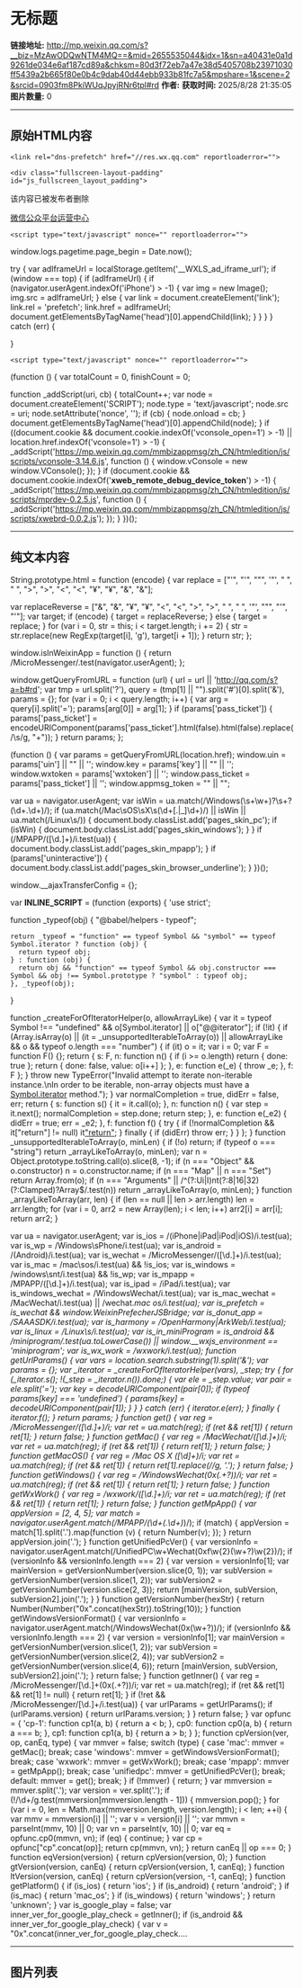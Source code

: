 # 无标题

**链接地址:** http://mp.weixin.qq.com/s?__biz=MzAwODQwNTM4MQ==&mid=2655535044&idx=1&sn=a40431e0a1d9261de034e6af187cd89a&chksm=80d3f72eb7a47e38d5405708b23971030ff5439a2b665f80e0b4c9dab40d44ebb933b81fc7a5&mpshare=1&scene=2&srcid=0903fm8PkiWUqJpyjRNr6tpl#rd
**作者:** 
**获取时间:** 2025/8/28 21:35:05
**图片数量:** 0

---

## 原始HTML内容


    
    <link rel="dns-prefetch" href="//res.wx.qq.com" reportloaderror="">
<link rel="dns-prefetch" href="//mmbiz.qpic.cn" reportloaderror="">
<link rel="dns-prefetch" href="//mpcdn.qpic.cn" reportloaderror="">
<link rel="dns-prefetch" href="//mpcdn.weixin.qq.com" reportloaderror="">
<link rel="dns-prefetch" href="//file.daihuo.qq.com" reportloaderror="">
<link rel="dns-prefetch" href="//wxa.wxs.qq.com" reportloaderror="">
<link rel="shortcut icon" type="image/x-icon" href="//res.wx.qq.com/a/wx_fed/assets/res/NTI4MWU5.ico" reportloaderror="">
<link rel="mask-icon" href="//res.wx.qq.com/a/wx_fed/assets/res/MjliNWVm.svg" color="#4C4C4C" reportloaderror="">
<link rel="apple-touch-icon-precomposed" href="//res.wx.qq.com/a/wx_fed/assets/res/OTE0YTAw.png" reportloaderror="">
<script type="text/javascript" nonce="" reportloaderror="">
String.prototype.html = function (encode) {
  var replace = ["&#39;", "'", "&quot;", '"', "&nbsp;", " ", "&gt;", ">", "&lt;", "<", "&yen;", "¥", "&amp;", "&"];
 
 
 
 
 
  
  var replaceReverse = ["&", "&amp;", "¥", "&yen;", "<", "&lt;", ">", "&gt;", " ", "&nbsp;", '"', "&quot;", "'", "&#39;"];
  var target;
  if (encode) {
    target = replaceReverse;
  } else {
    target = replace;
  }
  for (var i = 0, str = this; i < target.length; i += 2) {
    str = str.replace(new RegExp(target[i], 'g'), target[i + 1]);
  }
  return str;
};

window.isInWeixinApp = function () {
  return /MicroMessenger/.test(navigator.userAgent);
};

window.getQueryFromURL = function (url) {
  url = url || 'http://qq.com/s?a=b#rd';
  var tmp = url.split('?'),
    query = (tmp[1] || "").split('#')[0].split('&'),
    params = {};
  for (var i = 0; i < query.length; i++) {
    var arg = query[i].split('=');
    params[arg[0]] = arg[1];
  }
  if (params['pass_ticket']) {
    params['pass_ticket'] = encodeURIComponent(params['pass_ticket'].html(false).html(false).replace(/\s/g, "+"));
  }
  return params;
};


(function () {
  var params = getQueryFromURL(location.href);
  window.uin = params['uin'] || "" || '';
  window.key = params['key'] || "" || '';
  window.wxtoken = params['wxtoken'] || '';
  window.pass_ticket = params['pass_ticket'] || '';
  window.appmsg_token = "" || "";

  var ua = navigator.userAgent;
  var isWin = ua.match(/Windows(\s+\w+)?\s+?(\d+\.\d+)/);
  if (ua.match(/Mac\sOS\sX\s(\d+[\.|_]\d+)/) || isWin || ua.match(/Linux\s/)) {
    document.body.classList.add('pages_skin_pc');
    if (isWin) {
      document.body.classList.add('pages_skin_windows');
    }
  }
  if (/MPAPP\/([\d\.]+)/i.test(ua)) {
    document.body.classList.add('pages_skin_mpapp');
  }
  if (params['uninteractive']) {
    document.body.classList.add('pages_skin_browser_underline');
  }
})();
</script>
<script type="text/javascript" nonce="" reportloaderror="">
window.__ajaxTransferConfig = {};
</script>
    <div class="fullscreen-layout-padding" id="js_fullscreen_layout_padding">
  <div class="fullscreen-layout-padding__content">
    
  </div>
</div>
    
<script type="text/javascript" nonce="" reportloaderror="">var __INLINE_SCRIPT__ = (function (exports) {
  'use strict';

  function _typeof(obj) {
    "@babel/helpers - typeof";

    return _typeof = "function" == typeof Symbol && "symbol" == typeof Symbol.iterator ? function (obj) {
      return typeof obj;
    } : function (obj) {
      return obj && "function" == typeof Symbol && obj.constructor === Symbol && obj !== Symbol.prototype ? "symbol" : typeof obj;
    }, _typeof(obj);
  }

  function _createForOfIteratorHelper(o, allowArrayLike) { var it = typeof Symbol !== "undefined" && o[Symbol.iterator] || o["@@iterator"]; if (!it) { if (Array.isArray(o) || (it = _unsupportedIterableToArray(o)) || allowArrayLike && o && typeof o.length === "number") { if (it) o = it; var i = 0; var F = function F() {}; return { s: F, n: function n() { if (i >= o.length) return { done: true }; return { done: false, value: o[i++] }; }, e: function e(_e) { throw _e; }, f: F }; } throw new TypeError("Invalid attempt to iterate non-iterable instance.\nIn order to be iterable, non-array objects must have a [Symbol.iterator]() method."); } var normalCompletion = true, didErr = false, err; return { s: function s() { it = it.call(o); }, n: function n() { var step = it.next(); normalCompletion = step.done; return step; }, e: function e(_e2) { didErr = true; err = _e2; }, f: function f() { try { if (!normalCompletion && it["return"] != null) it["return"](); } finally { if (didErr) throw err; } } }; }
  function _unsupportedIterableToArray(o, minLen) { if (!o) return; if (typeof o === "string") return _arrayLikeToArray(o, minLen); var n = Object.prototype.toString.call(o).slice(8, -1); if (n === "Object" && o.constructor) n = o.constructor.name; if (n === "Map" || n === "Set") return Array.from(o); if (n === "Arguments" || /^(?:Ui|I)nt(?:8|16|32)(?:Clamped)?Array$/.test(n)) return _arrayLikeToArray(o, minLen); }
  function _arrayLikeToArray(arr, len) { if (len == null || len > arr.length) len = arr.length; for (var i = 0, arr2 = new Array(len); i < len; i++) arr2[i] = arr[i]; return arr2; }
  
  
  var ua = navigator.userAgent;
  var is_ios = /(iPhone|iPad|iPod|iOS)/i.test(ua);
  var is_wp = /Windows\sPhone/i.test(ua);
  var is_android = /(Android)/i.test(ua);
  var is_wechat = /MicroMessenger\/([\d\.]+)/i.test(ua);
  var is_mac = /mac\sos/i.test(ua) && !is_ios;
  var is_windows = /windows\snt/i.test(ua) && !is_wp;
  var is_mpapp = /MPAPP\/([\d\.]+)/i.test(ua);
  var is_ipad = /iPad/i.test(ua);
  var is_windows_wechat = /WindowsWechat/i.test(ua);
  var is_mac_wechat = /MacWechat/i.test(ua) || /wechat.*mac os/i.test(ua);
  var is_prefetch = is_wechat && window.WeixinPrefecherJSBridge;
  var is_donut_app = /SAAASDK/i.test(ua);
  var is_harmony = /OpenHarmony|ArkWeb/i.test(ua);
  var is_linux = /Linux\s/i.test(ua);
  var is_in_miniProgram = is_android && /miniprogram/.test(ua.toLowerCase()) || window.__wxjs_environment == 'miniprogram';
  var is_wx_work = /wxwork/i.test(ua);
  function getUrlParams() {
    var vars = location.search.substring(1).split('&');
    var params = {};
    var _iterator = _createForOfIteratorHelper(vars),
      _step;
    try {
      for (_iterator.s(); !(_step = _iterator.n()).done;) {
        var ele = _step.value;
        var pair = ele.split('=');
        var key = decodeURIComponent(pair[0]);
        if (typeof params[key] === 'undefined') {
          params[key] = decodeURIComponent(pair[1]);
        }
      }
    } catch (err) {
      _iterator.e(err);
    } finally {
      _iterator.f();
    }
    return params;
  }
  function get() {
    var reg = /MicroMessenger\/([\d\.]+)/i;
    var ret = ua.match(reg);
    if (ret && ret[1]) {
      return ret[1];
    }
    return false;
  }
  function getMac() {
    var reg = /MacWechat\/([\d\.]+)/i;
    var ret = ua.match(reg);
    if (ret && ret[1]) {
      return ret[1];
    }
    return false;
  }
  function getMacOS() {
    var reg = /Mac OS X ([\d_]+)/i;
    var ret = ua.match(reg);
    if (ret && ret[1]) {
      return ret[1].replace(/_/g, '.');
    }
    return false;
  }
  function getWindows() {
    var reg = /WindowsWechat\(0x(.+?)\)/i;
    var ret = ua.match(reg);
    if (ret && ret[1]) {
      return ret[1];
    }
    return false;
  }
  function getWxWork() {
    var reg = /wxwork\/([\d\.]+)/i;
    var ret = ua.match(reg);
    if (ret && ret[1]) {
      return ret[1];
    }
    return false;
  }
  function getMpApp() {
    var appVersion = [2, 4, 5];
    var match = navigator.userAgent.match(/MPAPP\/(\d+(\.\d+)*)/);
    if (match) {
      appVersion = match[1].split('.').map(function (v) {
        return Number(v);
      });
    }
    return appVersion.join('.');
  }
  function getUnifiedPcVer() {
    var versionInfo = navigator.userAgent.match(/UnifiedPC\w+Wechat\(0xf\w{2}(\w+?)\w{2}\)/);
    if (versionInfo && versionInfo.length === 2) {
      var version = versionInfo[1];
      var mainVersion = getVersionNumber(version.slice(0, 1));
      var subVersion = getVersionNumber(version.slice(1, 2));
      var subVersion2 = getVersionNumber(version.slice(2, 3));
      return [mainVersion, subVersion, subVersion2].join('.');
    }
  }
  function getVersionNumber(hexStr) {
    return Number(Number("0x".concat(hexStr)).toString(10));
  }
  function getWindowsVersionFormat() {
    var versionInfo = navigator.userAgent.match(/WindowsWechat\(0x(\w+?)\)/);
    if (versionInfo && versionInfo.length === 2) {
      var version = versionInfo[1];
      var mainVersion = getVersionNumber(version.slice(1, 2));
      var subVersion = getVersionNumber(version.slice(2, 4));
      var subVersion2 = getVersionNumber(version.slice(4, 6));
      return [mainVersion, subVersion, subVersion2].join('.');
    }
    return false;
  }
  function getInner() {
    var reg = /MicroMessenger\/[\d\.]+\(0x(.+?)\)/i;
    var ret = ua.match(reg);
    if (ret && ret[1] && ret[1] != null) {
      return ret[1];
    }
    if (!ret && /MicroMessenger\/[\d\.]+/i.test(ua)) {
      var urlParams = getUrlParams();
      if (urlParams.version) {
        return urlParams.version;
      }
    }
    return false;
  }
  var opfunc = {
    'cp-1': function cp1(a, b) {
      return a < b;
    },
    cp0: function cp0(a, b) {
      return a === b;
    },
    cp1: function cp1(a, b) {
      return a > b;
    }
  };
  function cpVersion(ver, op, canEq, type) {
    var mmver = false;
    switch (type) {
      case 'mac':
        mmver = getMac();
        break;
      case 'windows':
        mmver = getWindowsVersionFormat();
        break;
      case 'wxwork':
        mmver = getWxWork();
        break;
      case 'mpapp':
        mmver = getMpApp();
        break;
      case 'unifiedpc':
        mmver = getUnifiedPcVer();
        break;
      default:
        mmver = get();
        break;
    }
    if (!mmver) {
      return;
    }
    var mmversion = mmver.split('.');
    var version = ver.split('.');
    if (!/\d+/g.test(mmversion[mmversion.length - 1])) {
      mmversion.pop();
    }
    for (var i = 0, len = Math.max(mmversion.length, version.length); i < len; ++i) {
      var mmv = mmversion[i] || '';
      var v = version[i] || '';
      var mmvn = parseInt(mmv, 10) || 0;
      var vn = parseInt(v, 10) || 0;
      var eq = opfunc.cp0(mmvn, vn);
      if (eq) {
        continue;
      }
      var cp = opfunc["cp".concat(op)];
      return cp(mmvn, vn);
    }
    return canEq || op === 0;
  }
  function eqVersion(version) {
    return cpVersion(version, 0);
  }
  function gtVersion(version, canEq) {
    return cpVersion(version, 1, canEq);
  }
  function ltVersion(version, canEq) {
    return cpVersion(version, -1, canEq);
  }
  function getPlatform() {
    if (is_ios) {
      return 'ios';
    }
    if (is_android) {
      return 'android';
    }
    if (is_mac) {
      return 'mac_os';
    }
    if (is_windows) {
      return 'windows';
    }
    return 'unknown';
  }
  var is_google_play = false;
  var inner_ver_for_google_play_check = getInner();
  if (is_android && inner_ver_for_google_play_check) {
    var v = "0x".concat(inner_ver_for_google_play_check.substr(-2));
    if (parseInt(v) >= 64 && parseInt(v) <= 79) {
      is_google_play = true;
    }
  }
  function compareHexVersion(hexNum) {
    var innerVersion = getInner();
    if (innerVersion && hexNum) {
      if (typeof hexNum === 'string') {
        hexNum = parseInt(hexNum, 16);
      }
      var version = parseInt(innerVersion, 16);
      return version >= hexNum;
    }
    return false;
  }
  var mmversion = {
    get: get,
    getMac: getMac,
    getMacOS: getMacOS,
    getWindows: getWindows,
    getInner: getInner,
    getWxWork: getWxWork,
    getMpApp: getMpApp,
    cpVersion: cpVersion,
    eqVersion: eqVersion,
    gtVersion: gtVersion,
    ltVersion: ltVersion,
    getPlatform: getPlatform,
    getVersionNumber: getVersionNumber,
    isWp: is_wp,
    isIOS: is_ios,
    isAndroid: is_android,
    isHarmony: is_harmony,
    isHarmonyWechat: is_harmony && is_wechat && cpVersion('1.0.0', 1, true),
    isInMiniProgram: is_in_miniProgram,
    isWechat: is_wechat,
    isMac: is_mac,
    isWindows: is_windows,
    isLinux: is_linux,
    isMacWechat: is_mac_wechat,
    isWindowsWechat: is_windows_wechat,
    isWxWork: is_wx_work,
    isOnlyWechat: is_wechat && !is_wx_work,
    isMpapp: is_mpapp,
    isNewMpApp: false,
    isIPad: is_ipad,
    isGooglePlay: is_google_play,
    isPrefetch: is_prefetch,
    isDonutAPP: is_donut_app,
    compareHexVersion: compareHexVersion
  };

  var initJsBridge = false;
  if (!window.JSAPIEventCallbackMap) {
    window.JSAPIEventCallbackMap = {};
  }
  function connectWebViewJavascriptBridge(callback) {
    if (window.WebViewMPapp || window.WebViewJavascriptBridge) {
      return callback(window.WebViewMPapp || window.WebViewJavascriptBridge);
    }
    if (window.WVJBCallbacks) {
      return window.WVJBCallbacks.push(callback);
    }
    window.WVJBCallbacks = [callback];
    if (!initJsBridge) {
      initJsBridge = true;
      var WVJBIframe = document.createElement('iframe');
      WVJBIframe.style.display = 'none';
      WVJBIframe.src = 'https://__bridge_loaded__';
      document.body.appendChild(WVJBIframe);
      setTimeout(function () {
        initJsBridge = false;
        document.body.removeChild(WVJBIframe);
      }, 0);
    }
    return false;
  }
  function invoke$1(jsapiName, opt, callback) {
    connectWebViewJavascriptBridge(function (bridge) {
      try {
        if (typeof opt === 'function') {
          callback = opt;
        }
        if (_typeof(opt) !== 'object' && typeof opt !== 'string') {
          opt = {};
        }
        bridge.callHandler(jsapiName, opt, function (res) {
          try {
            var ret = _typeof(res) === 'object' ? res : JSON.parse(res);
            var errMsg = ret.err_msg || ret.errMsg;
            console.info("[mpapp jsapi] invoke->".concat(jsapiName, " ").concat(opt.action || '', " ").concat(errMsg));
            typeof callback === 'function' && callback(ret);
          } catch (e) {
            window.WX_BJ_REPORT.BadJs.report('invoke', "callback ".concat(jsapiName, " error:"), {
              mid: 'mmbizwebapp:js_brridge',
              _info: e
            });
            console.error("[mpapp jsapi] ".concat(jsapiName, " ").concat(opt.action || ''), e, res);
          }
        });
      } catch (e) {
        window.WX_BJ_REPORT.BadJs.report('invoke', 'callback error:', {
          mid: 'mmbizwebapp:js_brridge',
          _info: e
        });
        console.error('[mpapp jsapi]', e);
      }
    });
  }

  var doc = {};
  var isAcrossOrigin = false;
  var notFoundedMPPageAction = [];
  var __moon_report = window.__moon_report || function () {};
  var MOON_JSAPI_KEY_OFFSET = 8;
  try {
    doc = top.window.document;
  } catch (e) {
    isAcrossOrigin = true;
  }
  if (!window.JSAPIEventCallbackMap) {
    window.JSAPIEventCallbackMap = {};
  }
  function ready(onBridgeReady) {
    var bridgeReady = function bridgeReady() {
      try {
        if (onBridgeReady) {
          window.onBridgeReadyTime = window.onBridgeReadyTime || Date.now();
          onBridgeReady();
        }
      } catch (e) {
        __moon_report([{
          offset: MOON_JSAPI_KEY_OFFSET,
          log: 'ready',
          e: e
        }]);
        throw e;
      }
      window.jsapiReadyTime = Date.now();
    };
    if (!isAcrossOrigin && (typeof top.window.WeixinJSBridge === 'undefined' || !top.window.WeixinJSBridge.invoke)) {
      if (doc.addEventListener) {
        doc.addEventListener('WeixinJSBridgeReady', bridgeReady, false);
      } else if (doc.attachEvent) {
        doc.attachEvent('WeixinJSBridgeReady', bridgeReady);
        doc.attachEvent('onWeixinJSBridgeReady', bridgeReady);
      }
    } else {
      bridgeReady();
    }
  }
  var invokeNotWaitA8key = ['notifyPageInfo'];
  var checkNotFoundedInvoke = function checkNotFoundedInvoke(methodName, args) {
    if (methodName === 'handleMPPageAction' && (args === null || args === void 0 ? void 0 : args.action) && notFoundedMPPageAction.includes(args === null || args === void 0 ? void 0 : args.action)) {
      return true;
    }
    return false;
  };
  function invoke(methodName, args, callback) {
    if (!invokeNotWaitA8key.includes(methodName) && window.__second_open_wait_a8key__ && window.__second_open_wait_a8key_task__) {
      window.__second_open_wait_a8key_task__.push(function () {
        invoke(methodName, args, callback);
      });
      return;
    }
    ready(function () {
      if (isAcrossOrigin) return false;
      if (_typeof(top.window.WeixinJSBridge) !== 'object') {
        alert('请在微信中打开此链接');
        return false;
      }
      if (checkNotFoundedInvoke(methodName, args)) {
        setTimeout(function () {
          if (callback) {
            callback.apply(window, [{
              err_msg: "".concat(methodName, ":fail"),
              err_desc: 'action isn\'t supported'
            }]);
          }
        }, 0);
      } else {
        top.window.WeixinJSBridge.invoke(methodName, args, function () {
          try {
            for (var _len = arguments.length, rets = new Array(_len), _key = 0; _key < _len; _key++) {
              rets[_key] = arguments[_key];
            }
            var ret = rets[0];
            var errMsg = ret && ret.err_msg ? ", err_msg-> ".concat(ret.err_msg) : '';
            if (['handleMPPageAction', 'handleVideoAction', 'handleHaokanAction'].indexOf(methodName) !== -1) {
              var action = (args === null || args === void 0 ? void 0 : args.action) || '';
              console.info('[system]', "[jsapi] invoke->".concat(methodName, ", action->").concat(action).concat(errMsg));
            } else {
              console.info('[system]', "[jsapi] invoke->".concat(methodName).concat(errMsg));
            }
            if (methodName === 'handleMPPageAction' && (args === null || args === void 0 ? void 0 : args.action) && (ret === null || ret === void 0 ? void 0 : ret.err_desc) === 'action isn\'t supported') {
              notFoundedMPPageAction.push(args === null || args === void 0 ? void 0 : args.action);
            }
            if (callback) {
              callback.apply(window, rets);
            }
          } catch (e) {
            __moon_report([{
              offset: MOON_JSAPI_KEY_OFFSET,
              log: "invoke;methodName:".concat(methodName),
              e: e
            }]);
            throw e;
          }
        });
      }
    });
  }
  function call(methodName) {
    if (window.__second_open_wait_a8key__ && window.__second_open_wait_a8key_task__) {
      window.__second_open_wait_a8key_task__.push(function () {
        call(methodName);
      });
      return;
    }
    ready(function () {
      if (isAcrossOrigin) return false;
      if (_typeof(top.window.WeixinJSBridge) !== 'object') {
        return false;
      }
      try {
        top.window.WeixinJSBridge.call(methodName);
      } catch (e) {
        __moon_report([{
          offset: MOON_JSAPI_KEY_OFFSET,
          log: "call;methodName:".concat(methodName),
          e: e
        }]);
        throw e;
      }
    });
  }
  function on(eventName, callback) {
    if (window.__second_open_wait_a8key__ && window.__second_open_wait_a8key_task__) {
      window.__second_open_wait_a8key_task__.push(function () {
        on(eventName, callback);
      });
      return;
    }
    ready(function () {
      if (isAcrossOrigin) return false;
      if (_typeof(top.window.WeixinJSBridge) !== 'object' || !top.window.WeixinJSBridge.on) {
        return false;
      }
      if (!window.JSAPIEventCallbackMap[eventName]) {
        window.JSAPIEventCallbackMap[eventName] = [];
      }
      window.JSAPIEventCallbackMap[eventName].push(callback);
      if (window.JSAPIEventCallbackMap[eventName].length > 1) {
        return false;
      }
      top.window.WeixinJSBridge.on(eventName, function () {
        try {
          for (var _len2 = arguments.length, rets = new Array(_len2), _key2 = 0; _key2 < _len2; _key2++) {
            rets[_key2] = arguments[_key2];
          }
          var ret = rets[0];
          var errMsg = ret && ret.err_msg ? ", err_msg-> ".concat(ret.err_msg) : '';
          console.info('[system]', "[jsapi] event->".concat(eventName).concat(errMsg));
          if (window.JSAPIEventCallbackMap[eventName] && window.JSAPIEventCallbackMap[eventName].length) {
            var result;
            for (var i = 0; i < window.JSAPIEventCallbackMap[eventName].length; i++) {
              result = window.JSAPIEventCallbackMap[eventName][i].apply(window, rets);
            }
            return result;
          }
        } catch (e) {
          __moon_report([{
            offset: MOON_JSAPI_KEY_OFFSET,
            log: "on;eventName:".concat(eventName),
            e: e
          }]);
          throw e;
        }
      });
    });
  }
  function remove(eventName, callback) {
    if (window.__second_open_wait_a8key__ && window.__second_open_wait_a8key_task__) {
      window.__second_open_wait_a8key_task__.push(function () {
        remove(eventName, callback);
      });
      return;
    }
    ready(function () {
      if (!window.JSAPIEventCallbackMap[eventName]) {
        return false;
      }
      var result = false;
      for (var i = window.JSAPIEventCallbackMap[eventName].length - 1; i >= 0; i--) {
        if (window.JSAPIEventCallbackMap[eventName][i] === callback) {
          window.JSAPIEventCallbackMap[eventName].splice(i, 1);
          result = true;
        }
      }
      return result;
    });
  }
  var JSAPI = {
    ready: ready,
    invoke: invoke,
    call: call,
    on: on,
    remove: remove
  };

  
  function _log(level, msg) {
    if (level === 'log') {
      level = 'info';
      msg = "[WechatFe]".concat(msg);
    } else {
      var prefix = "__wap__".concat(window.__second_open__ ? ' (sec)' : '');
      msg = "".concat(prefix, " ").concat(msg, " location:[").concat(location.href, "]");
    }
    msg += new Error().stack;
    if (mmversion.isMpapp) {
      invoke$1('WNNativeCallbackLog', msg);
    } else if (mmversion.isWechat) {
      if (mmversion.isAndroid) {
        console.warn('[system]', "[MicroMsg.JsApiLog][".concat(level, "] jslog : ").concat(msg));
      } else if (mmversion.isIOS) {
        JSAPI.invoke('writeLog', {
          level: level,
          msg: msg
        });
      } else {
        JSAPI.invoke('log', {
          level: level,
          msg: msg
        });
      }
    }
  }
  var Log = {
    info: function info() {
      for (var _len = arguments.length, args = new Array(_len), _key = 0; _key < _len; _key++) {
        args[_key] = arguments[_key];
      }
      _log('info', args.join(' '));
    },
    warn: function warn() {
      for (var _len2 = arguments.length, args = new Array(_len2), _key2 = 0; _key2 < _len2; _key2++) {
        args[_key2] = arguments[_key2];
      }
      _log('warn', args.join(' '));
    },
    error: function error() {
      for (var _len3 = arguments.length, args = new Array(_len3), _key3 = 0; _key3 < _len3; _key3++) {
        args[_key3] = arguments[_key3];
      }
      _log('error', args.join(' '));
    },
    debug: function debug() {
      for (var _len4 = arguments.length, args = new Array(_len4), _key4 = 0; _key4 < _len4; _key4++) {
        args[_key4] = arguments[_key4];
      }
      _log('debug', args.join(' '));
    },
    log: function log() {
      for (var _len5 = arguments.length, args = new Array(_len5), _key5 = 0; _key5 < _len5; _key5++) {
        args[_key5] = arguments[_key5];
      }
      _log('info', args.join(' '));
    }
  };

  
  
  var Device = {};
  function detect(ua) {
    var MQQBrowser = ua.match(/MQQBrowser\/(\d+\.\d+)/i);
    var MQQClient = ua.match(/QQ\/(\d+\.(\d+)\.(\d+)\.(\d+))/i) || ua.match(/V1_AND_SQ_([\d\.]+)/);
    var WeChat = ua.match(/MicroMessenger\/((\d+)\.(\d+))\.(\d+)/) || ua.match(/MicroMessenger\/((\d+)\.(\d+))/);
    var MacOS = ua.match(/Mac\sOS\sX\s(\d+[\.|_]\d+)/);
    var WinOS = ua.match(/Windows(\s+\w+)?\s+?(\d+\.\d+)/);
    var Linux = ua.match(/Linux\s/);
    var MiuiBrowser = ua.match(/MiuiBrowser\/(\d+\.\d+)/i);
    var M1 = ua.match(/MI-ONE/);
    var MIPAD = ua.match(/MI PAD/);
    var UC = ua.match(/UCBrowser\/(\d+\.\d+(\.\d+\.\d+)?)/) || ua.match(/\sUC\s/);
    var IEMobile = ua.match(/IEMobile(\/|\s+)(\d+\.\d+)/) || ua.match(/WPDesktop/);
    var ipod = ua.match(/(ipod).*\s([\d_]+)/i);
    var ipad = ua.match(/(ipad).*\s([\d_]+)/i);
    var iphone = ua.match(/(iphone)\sos\s([\d_]+)/i);
    var Chrome = ua.match(/Chrome\/(\d+\.\d+)/);
    var AndriodBrowser = ua.match(/Mozilla.*Linux.*Android.*AppleWebKit.*Mobile Safari/);
    var android = ua.match(/(android)\s([\d\.]+)/i);
    var harmony = ua.match(/(OpenHarmony)\s([\d\.]+)/i);
    Device.browser = Device.browser || {}, Device.os = Device.os || {};
    Device.os.type = -1;
    Device.os.unifiedPC = ua.match(/UnifiedPC/);
    Device.os.unifiedMac = /UnifiedPCMac/i.test(ua);
    Device.os.unifiedWindows = /UnifiedPCWindows/i.test(ua);
    if (window.ActiveXObject) {
      var vie = 6;
      (window.XMLHttpRequest || ua.indexOf('MSIE 7.0') > -1) && (vie = 7);
      (window.XDomainRequest || ua.indexOf('Trident/4.0') > -1) && (vie = 8);
      ua.indexOf('Trident/5.0') > -1 && (vie = 9);
      ua.indexOf('Trident/6.0') > -1 && (vie = 10);
      Device.browser.ie = true, Device.browser.version = vie;
    } else if (ua.indexOf('Trident/7.0') > -1) {
      Device.browser.ie = true, Device.browser.version = 11;
    }
    if (android) {
      Device.os.android = true;
      Device.os.version = android[2];
      Device.os.type = 2;
    }
    if (harmony) {
      Device.os.harmony = true;
      Device.os.version = harmony[2];
      Device.os.type = 42;
    }
    if (ipod) {
      Device.os.ios = Device.os.ipod = true;
      Device.os.version = ipod[2].replace(/_/g, '.');
    }
    if (ipad) {
      Device.os.ios = Device.os.ipad = true;
      Device.os.version = ipad[2].replace(/_/g, '.');
      Device.os.type = 13;
    }
    if (iphone) {
      Device.os.iphone = Device.os.ios = true;
      Device.os.version = iphone[2].replace(/_/g, '.');
      Device.os.type = 1;
    }
    if (WinOS) Device.os.windows = true, Device.os.version = WinOS[2], Device.os.type = 15;
    if (MacOS) Device.os.Mac = true, Device.os.version = MacOS[1], Device.os.type = 14;
    if (Linux) Device.os.Linux = true, Device.os.type = 33;
    if (ua.indexOf('lepad_hls') > 0) Device.os.LePad = true;
    if (MIPAD) Device.os.MIPAD = true;
    if (MQQBrowser) Device.browser.MQQ = true, Device.browser.version = MQQBrowser[1];
    if (MQQClient) Device.browser.MQQClient = true, Device.browser.version = MQQClient[1];
    if (WeChat) Device.browser.WeChat = true, Device.browser.mmversion = Device.browser.version = WeChat[1];
    if (MiuiBrowser) Device.browser.MIUI = true, Device.browser.version = MiuiBrowser[1];
    if (UC) Device.browser.UC = true, Device.browser.version = UC[1] || NaN;
    if (IEMobile) Device.browser.IEMobile = true, Device.browser.version = IEMobile[2];
    if (AndriodBrowser) {
      Device.browser.AndriodBrowser = true;
    }
    if (M1) {
      Device.browser.M1 = true;
    }
    if (Chrome) {
      Device.browser.Chrome = true, Device.browser.version = Chrome[1];
    }
    if (Device.os.windows) {
      if (typeof navigator.platform !== "undefined" && navigator.platform.toLowerCase() == "win64") {
        Device.os.win64 = true;
      } else {
        Device.os.win64 = false;
      }
    }
    if (Device.os.Mac || Device.os.windows || Device.os.Linux || Device.os.unifiedPC) {
      Device.os.pc = true;
    }
    var osType = {
      iPad7: 'iPad; CPU OS 7',
      LePad: 'lepad_hls',
      XiaoMi: 'MI-ONE',
      SonyDTV: "SonyDTV",
      SamSung: 'SAMSUNG',
      HTC: 'HTC',
      VIVO: 'vivo'
    };
    for (var os in osType) {
      Device.os[os] = ua.indexOf(osType[os]) !== -1;
    }
    Device.os.phone = Device.os.phone || /windows phone/i.test(ua);
    Device.os.getNumVersion = function () {
      return parseFloat(Device.os.version);
    };
    Device.os.hasTouch = 'ontouchstart' in window;
    if (Device.os.hasTouch && Device.os.ios && Device.os.getNumVersion() < 6) {
      Device.os.hasTouch = false;
    }
    if (Device.browser.WeChat && Device.browser.version < 5.0) {
      Device.os.hasTouch = false;
    }
    Device.browser.getNumVersion = function () {
      return parseFloat(Device.browser.version);
    };
    Device.browser.isFFCanOcx = function () {
      return !!Device.browser.firefox && Device.browser.getNumVersion() >= 3.0;
    };
    Device.browser.isCanOcx = function () {
      return !!Device.os.windows && (!!Device.browser.ie || Device.browser.isFFCanOcx() || !!Device.browser.webkit);
    };
    Device.browser.isNotIESupport = function () {
      return !!Device.os.windows && (!!Device.browser.webkit || Device.browser.isFFCanOcx());
    };
    Device.userAgent = {};
    Device.userAgent.browserVersion = Device.browser.version;
    Device.userAgent.osVersion = Device.os.version;
    if (Device.os.unifiedPC) {
      if (Device.os.unifiedWindows) Device.os.type = 37;else if (Device.os.unifiedMac) Device.os.type = 38;else Device.os.type = 39;
    }
    delete Device.userAgent.version;
  }
  detect(window.navigator.userAgent);
  function canSupportH5Video() {
    var ua = window.navigator.userAgent,
      m = null;
    if (!!Device.os.android) {
      if (Device.browser.MQQ && Device.browser.getNumVersion() >= 4.2) {
        return true;
      }
      if (ua.indexOf('MI2') != -1) {
        return true;
      }
      if (Device.os.version >= '4' && (m = ua.match(/MicroMessenger\/((\d+)\.(\d+))\.(\d+)/))) {
        if (parseFloat(m[1]) >= 4.2) {
          return true;
        }
      }
      if (Device.os.version >= '4.1') {
        return true;
      }
    }
    return false;
  }
  function canSupportVideoMp4() {
    var video = document.createElement('video');
    if (typeof video.canPlayType === 'function') {
      if (video.canPlayType('video/mp4; codecs="mp4v.20.8"') === 'probably') {
        return true;
      }
      if (video.canPlayType('video/mp4; codecs="avc1.42E01E"') === 'probably' || video.canPlayType('video/mp4; codecs="avc1.42E01E, mp4a.40.2"') === 'probably') {
        return true;
      }
    }
    return false;
  }
  function canSupportAutoPlay() {
    if (Device.os.ios && Device.os.getNumVersion() < 10) {
      return false;
    }
    return true;
  }
  function isLockdownMode() {
    if (!Device.os.ios || Device.os.getNumVersion() < 16) {
      return false;
    }
    if (typeof WebAssembly === 'undefined' && typeof OfflineAudioContext === 'undefined' && typeof WebGLRenderingContext === 'undefined') {
      return true;
    }
    return false;
  }
  Device.canSupportVideo = canSupportVideoMp4 || canSupportH5Video;
  Device.canSupportVideoMp4 = canSupportVideoMp4;
  Device.canSupportH5Video = canSupportH5Video;
  Device.canSupportAutoPlay = canSupportAutoPlay;
  Device.isLockdownMode = isLockdownMode;
  
  Device.cpVersion = function (version) {
    var cp = arguments.length > 1 && arguments[1] !== undefined ? arguments[1] : 0;
    var canEqual = arguments.length > 2 && arguments[2] !== undefined ? arguments[2] : false;
    var nowVersionStr = Device.os.version;
    if (!nowVersionStr) return false;
    var versionArr = version.split('.');
    var nowVersionArr = nowVersionStr.split('.');
    for (var i = 0; i < Math.max(nowVersionArr.length, versionArr.length); i++) {
      var vi = +versionArr[i];
      var nvi = +nowVersionArr[i];
      if (vi === nvi) continue;
      if (cp > 0) return vi > nvi;
      if (cp < 0) return vi < nvi;
    }
    return canEqual || cp === 0;
  };

  
  var attrs = ['top', 'left', 'right', 'bottom'];
  var elementComputedStyle = {};
  if (Device.os.android) {
    JSAPI.invoke('handleDeviceInfo', {
      action: 'getSafeAreaInsets'
    }, function (res) {
      if (res.err_msg.indexOf(':ok') !== -1) {
        elementComputedStyle.top = res.top;
        elementComputedStyle.left = res.left;
        elementComputedStyle.right = window.screen.width - res.right;
        elementComputedStyle.bottom = window.screen.height - res.bottom;
      } else {
        attrs.forEach(function (attr) {
          elementComputedStyle[attr] = 0;
        });
      }
    });
  }

  var idkey = 398384;
  var reportMap = {
    0: 7,
    5: 13,
    7: 19,
    8: 25,
    10: 31
  };
  function inWhiteList(itemShowType) {
    if ([5, 7, 8, 10].indexOf(itemShowType) > -1) return true;
    if (itemShowType === 0) {
      return mmversion.isIOS && mmversion.compareHexVersion('1800352B') || mmversion.isAndroid;
    }
    return false;
  }
  function getImmersiveMode(itemShowType) {
    if (!inWhiteList(itemShowType)) return;
    if (window !== top) {
      return;
    }
    var env = window.__wxWebEnv && typeof window.__wxWebEnv.getEnv === 'function' && window.__wxWebEnv.getEnv();
    if (env && typeof env === 'string') {
      try {
        env = JSON.parse(env);
      } catch (err) {
        env = {};
      }
    } else {
      env = {};
    }
    console.log('[env] getImmersiveMode', env, itemShowType);
    try {
      Log.info("[immersiveMode] ".concat(JSON.stringify(env || {})));
    } catch (e) {
    }
    var needChange = window.immersiveMode !== !!env.immersiveMode;
    window.immersiveMode = !!env.immersiveMode;
    if (needChange) {
      if (env.immersiveMode) {
        window.weixinPostMessageHandlers && window.weixinPostMessageHandlers.monitorHandler && typeof window.weixinPostMessageHandlers.monitorHandler.postMessage === 'function' && window.weixinPostMessageHandlers.monitorHandler.postMessage(JSON.stringify({
          event: 'stopImmersiveLoading'
        }));
        window.normalTopInset = env && typeof env.normalTopInset !== 'undefined' ? +env.normalTopInset : 91;
        document.body.classList.add('fullscreen-padding');
        document.body.style = "".concat(document.body.style, ";--normal-top-insets: ").concat(window.normalTopInset || 91, "px;");
        report(itemShowType);
      } else {
        window.normalTopInset = 0;
        document.body.classList.remove('fullscreen-padding');
      }
    }
    if (window.immersiveMode) {
      JSAPI.invoke('setNavigationBarColor', {
        wxcolor: {
          light: '#FFFFFF',
          dark: '#191919'
        },
        alpha: 0
      });
      if (mmversion.isAndroid) {
        JSAPI.invoke('disableBounceScroll', {
          'place': ['top', 'bottom']
        });
      }
    }
    return env;
  }
  var showScrollBorder = false;
  var doubleClickTemp = false;
  function registerImmersiveListener(itemShowType) {
    if (!inWhiteList(itemShowType)) return;
    if (!window.__hasRegisterImmersiveListener) {
      window.__hasRegisterImmersiveListener = true;
      JSAPI.on('activity:state_change', function () {
        return getImmersiveMode();
      });
      JSAPI.on('fakeImmersiveUIStyleTopInsetChanged', function (args) {
        console.log('[env] fakeImmersiveUIStyleTopInsetChanged', args);
        try {
          Log.info("[immersiveMode] fakeImmersiveUIStyleTopInsetChanged ".concat(JSON.stringify(args || {})));
        } catch (e) {
        }
        if (document.body.classList.contains('fullscreen-padding')) {
          window.normalTopInset = args && typeof args.top !== 'undefined' ? +args.top : window.normalTopInset;
          document.body.style.setProperty('--normal-top-insets', "".concat(window.normalTopInset, "px"));
        }
      });
      window.addEventListener('scroll', function () {
        if (!window.immersiveMode) return;
        var dom = document.getElementById('js_content_container');
        var scrollTop = dom && dom.scrollTop || window.pageYOffset || document.documentElement.scrollTop || document.body.scrollTop;
        if (showScrollBorder && scrollTop <= 2) {
          showScrollBorder = false;
          document.body.classList.remove('fullscreen-padding__border');
        } else if (!showScrollBorder && scrollTop > 2) {
          showScrollBorder = true;
          document.body.classList.add('fullscreen-padding__border');
        }
      });

      if (mmversion.isAndroid && mmversion.compareHexVersion('28003859')) {
        JSAPI.on('onActionBarClickEventInImmersiveMode', function (res) {
          console.log('onActionBarClickEventInImmersiveMode', res);
          var x = res.x,
            y = res.y,
            action = res.action;
          if (!document.elementsFromPoint) return;
          var nodeAtPoint = document.elementFromPoint(+x, +y);
          if (action === 'click') {
            typeof nodeAtPoint.click === 'function' && nodeAtPoint.click();
          } else if (action === 'longpress_start') {
            var touchStartEvent = new TouchEvent('touchstart', {
              bubbles: true,
              cancelable: true,
              touches: [new Touch({
                identifier: 1,
                target: nodeAtPoint,
                clientX: +x,
                clientY: +y
              })]
            });
            nodeAtPoint.dispatchEvent(touchStartEvent);
          } else if (action === 'longpress_end') {
            var touchEndEvent = new TouchEvent('touchend', {
              bubbles: true,
              cancelable: true,
              touches: []
            });
            nodeAtPoint.dispatchEvent(touchEndEvent);
          }
        });
      }
      document.body.addEventListener('click', function (e) {
        if (!window.immersiveMode) return;
        if (e.clientY <= window.normalTopInset) {
          if (doubleClickTemp) {
            window.scrollTo({
              top: 0,
              behavior: 'smooth'
            });
            doubleClickTemp = false;
          } else {
            doubleClickTemp = true;
            setTimeout(function () {
              doubleClickTemp = false;
            }, 300);
          }
        }
      });
    }
  }
  function setFullscreenWebview(itemShowType) {
    if (!inWhiteList(itemShowType)) return;
    if (window !== top) {
      return;
    }
    getImmersiveMode(itemShowType);
    registerImmersiveListener(itemShowType);
  }
  function report(itemShowType) {
    new Image().src = "https://mp.weixin.qq.com/mp/jsmonitor?idkey=".concat(idkey, "_1_1");
    if (mmversion.isAndroid) {
      new Image().src = "https://mp.weixin.qq.com/mp/jsmonitor?idkey=".concat(idkey, "_2_1");
    } else if (mmversion.isIOS) {
      new Image().src = "https://mp.weixin.qq.com/mp/jsmonitor?idkey=".concat(idkey, "_3_1");
    }
    var key = reportMap[itemShowType];
    if (key) {
      new Image().src = "https://mp.weixin.qq.com/mp/jsmonitor?idkey=".concat(idkey, "_").concat(key, "_1");
      if (mmversion.isAndroid) {
        new Image().src = "https://mp.weixin.qq.com/mp/jsmonitor?idkey=".concat(idkey, "_").concat(key + 1, "_1");
      } else if (mmversion.isIOS) {
        new Image().src = "https://mp.weixin.qq.com/mp/jsmonitor?idkey=".concat(idkey, "_").concat(key + 2, "_1");
      }
    }
  }
  if (!window.__second_open__) {
    var itemShowType = window.a_value_which_never_exists || '0';
    setFullscreenWebview(+itemShowType);
  }

  exports.getImmersiveMode = getImmersiveMode;
  exports.registerImmersiveListener = registerImmersiveListener;
  exports.setFullscreenWebview = setFullscreenWebview;

  Object.defineProperty(exports, '__esModule', { value: true });

  return exports;

})({});</script>
<div class="weui-msg">
            <div class="weui-msg__icon-area">
                            <i class="weui-icon-warn weui-icon_msg-primary"></i>
                    </div>
        <div class="weui-msg__text-area">
                    <div class="weui-msg__title warn">该内容已被发布者删除</div>
            </div>
            <div class="weui-msg__extra-area">
            <div class="weui-footer">
                <p class="weui-footer__links">
                    <a class="weui-footer__link" href="https://mp.weixin.qq.com/webpoc/ruleCenter?type=oa">微信公众平台运营中心</a>
                </p>
            </div>
        </div>
    </div>

    <script type="text/javascript" nonce="" reportloaderror="">
window.logs.pagetime.page_begin = Date.now();

try {
  var adIframeUrl = localStorage.getItem('__WXLS_ad_iframe_url');
  if (window === top) {
    if (adIframeUrl) {
      if (navigator.userAgent.indexOf('iPhone') > -1) {
        var img = new Image();
        img.src = adIframeUrl;
      } else {
        var link = document.createElement('link');
        link.rel = 'prefetch';
        link.href = adIframeUrl;
        document.getElementsByTagName('head')[0].appendChild(link);
      }
    }
  }
} catch (err) {

}
</script>
    

<span aria-hidden="true" class="weui-a11y_ref" style="display:none" id="js_a11y_colon">：</span>
<span aria-hidden="true" class="weui-a11y_ref" style="display:none" id="js_a11y_comma">，</span>
<span aria-hidden="true" class="weui-a11y_ref" style="display:none" id="js_a11y_comma0">，</span>
<span aria-hidden="true" class="weui-a11y_ref" style="display:none" id="js_a11y_comma1">，</span>
<span aria-hidden="true" class="weui-a11y_ref" style="display:none" id="js_a11y_comma2">，</span>
<span aria-hidden="true" class="weui-a11y_ref" style="display:none" id="js_a11y_comma3">，</span>
<span aria-hidden="true" class="weui-a11y_ref" style="display:none" id="js_a11y_comma4">，</span>
<span aria-hidden="true" class="weui-a11y_ref" style="display:none" id="js_a11y_comma5">，</span>
<span aria-hidden="true" class="weui-a11y_ref" style="display:none" id="js_a11y_comma6">，</span>
<span aria-hidden="true" class="weui-a11y_ref" style="display:none" id="js_a11y_comma7">，</span>
<span aria-hidden="true" class="weui-a11y_ref" style="display:none" id="js_a11y_comma8">，</span>
<span aria-hidden="true" class="weui-a11y_ref" style="display:none" id="js_a11y_comma9">，</span>
<span aria-hidden="true" class="weui-a11y_ref" style="display:none" id="js_a11y_comma10">，</span>
<span aria-hidden="true" class="weui-a11y_ref" style="display:none" id="js_a11y_period">。</span>
<span aria-hidden="true" class="weui-a11y_ref" style="display:none" id="js_a11y_space">&nbsp;</span>


<span aria-hidden="true" class="weui-a11y_ref" style="display:none" id="js_a11y_type_video">视频</span>
<span aria-hidden="true" class="weui-a11y_ref" style="display:none" id="js_a11y_type_weapp">小程序</span>


<span aria-hidden="true" class="weui-a11y_ref" style="display:none" id="js_a11y_zan_btn_txt">赞</span>
<span aria-hidden="true" class="weui-a11y_ref" style="display:none" id="js_a11y_zan_btn_tips">，轻点两下取消赞</span>
<span aria-hidden="true" class="weui-a11y_ref" style="display:none" id="js_a11y_like_btn_txt">在看</span>
<span aria-hidden="true" class="weui-a11y_ref" style="display:none" id="js_a11y_like_btn_tips">，轻点两下取消在看</span>
<span aria-hidden="true" class="weui-a11y_ref" style="display:none" id="js_a11y_share_btn_txt">分享</span>
<span aria-hidden="true" class="weui-a11y_ref" style="display:none" id="js_a11y_comment_btn_txt">留言</span>
<span aria-hidden="true" class="weui-a11y_ref" style="display:none" id="js_a11y_collect_btn_txt">收藏</span>
<span aria-hidden="true" class="weui-a11y_ref" style="display:none" id="js_a11y_op_ting_heard">听过</span>

    <script type="text/javascript" nonce="" reportloaderror="">
(function () {
  var totalCount = 0,
    finishCount = 0;

  function _addScript(uri, cb) {
    totalCount++;
    var node = document.createElement('SCRIPT');
    node.type = 'text/javascript';
    node.src = uri;
    node.setAttribute('nonce', '');
    if (cb) {
      node.onload = cb;
    }
    document.getElementsByTagName('head')[0].appendChild(node);
  }
  if ((document.cookie && document.cookie.indexOf('vconsole_open=1') > -1) || location.href.indexOf('vconsole=1') > -1) {
    _addScript('https://mp.weixin.qq.com/mmbizappmsg/zh_CN/htmledition/js/scripts/vconsole-3.14.6.js', function () {
      window.vConsole = new window.VConsole();
    });
  }
  if (document.cookie && document.cookie.indexOf('__xweb_remote_debug_device_token__') > -1) {
    _addScript('https://mp.weixin.qq.com/mmbizappmsg/zh_CN/htmledition/js/scripts/mprdev-0.2.5.js', function () {
      _addScript('https://mp.weixin.qq.com/mmbizappmsg/zh_CN/htmledition/js/scripts/xwebrd-0.0.2.js');
    });
  }
})();
</script>
    
    
<script type="text/javascript" nonce="" reportloaderror="">
    var biz = 'MzAwODQwNTM4MQ==' || '';
    var sn = 'a40431e0a1d9261de034e6af187cd89a' || '';
    var mid = '2655535044' || '' || '';
    var idx = '1' || '' || '' ;

   
    var is_rumor = '' * 1;
    var norumor = '' * 1;
</script>

    


<script nomodule="" nonce="" reportloaderror="">!function(){var e=document,t=e.createElement("script");if(!("noModule"in t)&&"onbeforeload"in t){var n=!1;e.addEventListener("beforeload",(function(e){if(e.target===t)n=!0;else if(!e.target.hasAttribute("nomodule")||!n)return;e.preventDefault()}),!0),t.type="module",t.src=".",e.head.appendChild(t),t.remove()}}();</script>
<script nomodule="" crossorigin="" id="vite-legacy-polyfill" src="//res.wx.qq.com/mmbizappmsg/zh_CN/htmledition/js/assets/polyfills-legacy.mevbdinz9b118ec7.js" nonce="" reportloaderror=""></script>
<script nomodule="" crossorigin="" id="vite-legacy-entry" data-src="//res.wx.qq.com/mmbizappmsg/zh_CN/htmledition/js/assets/error-legacy.mevbdinz3a60c323.js" nonce="" reportloaderror="">System.import(document.getElementById('vite-legacy-entry').getAttribute('data-src'))</script>

  





---

## 纯文本内容

String.prototype.html = function (encode) {
  var replace = ["&#39;", "'", "&quot;", '"', "&nbsp;", " ", "&gt;", ">", "&lt;", "<", "&yen;", "¥", "&amp;", "&"];
 
 
 
 
 
  
  var replaceReverse = ["&", "&amp;", "¥", "&yen;", "<", "&lt;", ">", "&gt;", " ", "&nbsp;", '"', "&quot;", "'", "&#39;"];
  var target;
  if (encode) {
    target = replaceReverse;
  } else {
    target = replace;
  }
  for (var i = 0, str = this; i < target.length; i += 2) {
    str = str.replace(new RegExp(target[i], 'g'), target[i + 1]);
  }
  return str;
};

window.isInWeixinApp = function () {
  return /MicroMessenger/.test(navigator.userAgent);
};

window.getQueryFromURL = function (url) {
  url = url || 'http://qq.com/s?a=b#rd';
  var tmp = url.split('?'),
    query = (tmp[1] || "").split('#')[0].split('&'),
    params = {};
  for (var i = 0; i < query.length; i++) {
    var arg = query[i].split('=');
    params[arg[0]] = arg[1];
  }
  if (params['pass_ticket']) {
    params['pass_ticket'] = encodeURIComponent(params['pass_ticket'].html(false).html(false).replace(/\s/g, "+"));
  }
  return params;
};


(function () {
  var params = getQueryFromURL(location.href);
  window.uin = params['uin'] || "" || '';
  window.key = params['key'] || "" || '';
  window.wxtoken = params['wxtoken'] || '';
  window.pass_ticket = params['pass_ticket'] || '';
  window.appmsg_token = "" || "";

  var ua = navigator.userAgent;
  var isWin = ua.match(/Windows(\s+\w+)?\s+?(\d+\.\d+)/);
  if (ua.match(/Mac\sOS\sX\s(\d+[\.|_]\d+)/) || isWin || ua.match(/Linux\s/)) {
    document.body.classList.add('pages_skin_pc');
    if (isWin) {
      document.body.classList.add('pages_skin_windows');
    }
  }
  if (/MPAPP\/([\d\.]+)/i.test(ua)) {
    document.body.classList.add('pages_skin_mpapp');
  }
  if (params['uninteractive']) {
    document.body.classList.add('pages_skin_browser_underline');
  }
})();


window.__ajaxTransferConfig = {};

    
  
    
  

    
var __INLINE_SCRIPT__ = (function (exports) {
  'use strict';

  function _typeof(obj) {
    "@babel/helpers - typeof";

    return _typeof = "function" == typeof Symbol && "symbol" == typeof Symbol.iterator ? function (obj) {
      return typeof obj;
    } : function (obj) {
      return obj && "function" == typeof Symbol && obj.constructor === Symbol && obj !== Symbol.prototype ? "symbol" : typeof obj;
    }, _typeof(obj);
  }

  function _createForOfIteratorHelper(o, allowArrayLike) { var it = typeof Symbol !== "undefined" && o[Symbol.iterator] || o["@@iterator"]; if (!it) { if (Array.isArray(o) || (it = _unsupportedIterableToArray(o)) || allowArrayLike && o && typeof o.length === "number") { if (it) o = it; var i = 0; var F = function F() {}; return { s: F, n: function n() { if (i >= o.length) return { done: true }; return { done: false, value: o[i++] }; }, e: function e(_e) { throw _e; }, f: F }; } throw new TypeError("Invalid attempt to iterate non-iterable instance.\nIn order to be iterable, non-array objects must have a [Symbol.iterator]() method."); } var normalCompletion = true, didErr = false, err; return { s: function s() { it = it.call(o); }, n: function n() { var step = it.next(); normalCompletion = step.done; return step; }, e: function e(_e2) { didErr = true; err = _e2; }, f: function f() { try { if (!normalCompletion && it["return"] != null) it["return"](); } finally { if (didErr) throw err; } } }; }
  function _unsupportedIterableToArray(o, minLen) { if (!o) return; if (typeof o === "string") return _arrayLikeToArray(o, minLen); var n = Object.prototype.toString.call(o).slice(8, -1); if (n === "Object" && o.constructor) n = o.constructor.name; if (n === "Map" || n === "Set") return Array.from(o); if (n === "Arguments" || /^(?:Ui|I)nt(?:8|16|32)(?:Clamped)?Array$/.test(n)) return _arrayLikeToArray(o, minLen); }
  function _arrayLikeToArray(arr, len) { if (len == null || len > arr.length) len = arr.length; for (var i = 0, arr2 = new Array(len); i < len; i++) arr2[i] = arr[i]; return arr2; }
  
  
  var ua = navigator.userAgent;
  var is_ios = /(iPhone|iPad|iPod|iOS)/i.test(ua);
  var is_wp = /Windows\sPhone/i.test(ua);
  var is_android = /(Android)/i.test(ua);
  var is_wechat = /MicroMessenger\/([\d\.]+)/i.test(ua);
  var is_mac = /mac\sos/i.test(ua) && !is_ios;
  var is_windows = /windows\snt/i.test(ua) && !is_wp;
  var is_mpapp = /MPAPP\/([\d\.]+)/i.test(ua);
  var is_ipad = /iPad/i.test(ua);
  var is_windows_wechat = /WindowsWechat/i.test(ua);
  var is_mac_wechat = /MacWechat/i.test(ua) || /wechat.*mac os/i.test(ua);
  var is_prefetch = is_wechat && window.WeixinPrefecherJSBridge;
  var is_donut_app = /SAAASDK/i.test(ua);
  var is_harmony = /OpenHarmony|ArkWeb/i.test(ua);
  var is_linux = /Linux\s/i.test(ua);
  var is_in_miniProgram = is_android && /miniprogram/.test(ua.toLowerCase()) || window.__wxjs_environment == 'miniprogram';
  var is_wx_work = /wxwork/i.test(ua);
  function getUrlParams() {
    var vars = location.search.substring(1).split('&');
    var params = {};
    var _iterator = _createForOfIteratorHelper(vars),
      _step;
    try {
      for (_iterator.s(); !(_step = _iterator.n()).done;) {
        var ele = _step.value;
        var pair = ele.split('=');
        var key = decodeURIComponent(pair[0]);
        if (typeof params[key] === 'undefined') {
          params[key] = decodeURIComponent(pair[1]);
        }
      }
    } catch (err) {
      _iterator.e(err);
    } finally {
      _iterator.f();
    }
    return params;
  }
  function get() {
    var reg = /MicroMessenger\/([\d\.]+)/i;
    var ret = ua.match(reg);
    if (ret && ret[1]) {
      return ret[1];
    }
    return false;
  }
  function getMac() {
    var reg = /MacWechat\/([\d\.]+)/i;
    var ret = ua.match(reg);
    if (ret && ret[1]) {
      return ret[1];
    }
    return false;
  }
  function getMacOS() {
    var reg = /Mac OS X ([\d_]+)/i;
    var ret = ua.match(reg);
    if (ret && ret[1]) {
      return ret[1].replace(/_/g, '.');
    }
    return false;
  }
  function getWindows() {
    var reg = /WindowsWechat\(0x(.+?)\)/i;
    var ret = ua.match(reg);
    if (ret && ret[1]) {
      return ret[1];
    }
    return false;
  }
  function getWxWork() {
    var reg = /wxwork\/([\d\.]+)/i;
    var ret = ua.match(reg);
    if (ret && ret[1]) {
      return ret[1];
    }
    return false;
  }
  function getMpApp() {
    var appVersion = [2, 4, 5];
    var match = navigator.userAgent.match(/MPAPP\/(\d+(\.\d+)*)/);
    if (match) {
      appVersion = match[1].split('.').map(function (v) {
        return Number(v);
      });
    }
    return appVersion.join('.');
  }
  function getUnifiedPcVer() {
    var versionInfo = navigator.userAgent.match(/UnifiedPC\w+Wechat\(0xf\w{2}(\w+?)\w{2}\)/);
    if (versionInfo && versionInfo.length === 2) {
      var version = versionInfo[1];
      var mainVersion = getVersionNumber(version.slice(0, 1));
      var subVersion = getVersionNumber(version.slice(1, 2));
      var subVersion2 = getVersionNumber(version.slice(2, 3));
      return [mainVersion, subVersion, subVersion2].join('.');
    }
  }
  function getVersionNumber(hexStr) {
    return Number(Number("0x".concat(hexStr)).toString(10));
  }
  function getWindowsVersionFormat() {
    var versionInfo = navigator.userAgent.match(/WindowsWechat\(0x(\w+?)\)/);
    if (versionInfo && versionInfo.length === 2) {
      var version = versionInfo[1];
      var mainVersion = getVersionNumber(version.slice(1, 2));
      var subVersion = getVersionNumber(version.slice(2, 4));
      var subVersion2 = getVersionNumber(version.slice(4, 6));
      return [mainVersion, subVersion, subVersion2].join('.');
    }
    return false;
  }
  function getInner() {
    var reg = /MicroMessenger\/[\d\.]+\(0x(.+?)\)/i;
    var ret = ua.match(reg);
    if (ret && ret[1] && ret[1] != null) {
      return ret[1];
    }
    if (!ret && /MicroMessenger\/[\d\.]+/i.test(ua)) {
      var urlParams = getUrlParams();
      if (urlParams.version) {
        return urlParams.version;
      }
    }
    return false;
  }
  var opfunc = {
    'cp-1': function cp1(a, b) {
      return a < b;
    },
    cp0: function cp0(a, b) {
      return a === b;
    },
    cp1: function cp1(a, b) {
      return a > b;
    }
  };
  function cpVersion(ver, op, canEq, type) {
    var mmver = false;
    switch (type) {
      case 'mac':
        mmver = getMac();
        break;
      case 'windows':
        mmver = getWindowsVersionFormat();
        break;
      case 'wxwork':
        mmver = getWxWork();
        break;
      case 'mpapp':
        mmver = getMpApp();
        break;
      case 'unifiedpc':
        mmver = getUnifiedPcVer();
        break;
      default:
        mmver = get();
        break;
    }
    if (!mmver) {
      return;
    }
    var mmversion = mmver.split('.');
    var version = ver.split('.');
    if (!/\d+/g.test(mmversion[mmversion.length - 1])) {
      mmversion.pop();
    }
    for (var i = 0, len = Math.max(mmversion.length, version.length); i < len; ++i) {
      var mmv = mmversion[i] || '';
      var v = version[i] || '';
      var mmvn = parseInt(mmv, 10) || 0;
      var vn = parseInt(v, 10) || 0;
      var eq = opfunc.cp0(mmvn, vn);
      if (eq) {
        continue;
      }
      var cp = opfunc["cp".concat(op)];
      return cp(mmvn, vn);
    }
    return canEq || op === 0;
  }
  function eqVersion(version) {
    return cpVersion(version, 0);
  }
  function gtVersion(version, canEq) {
    return cpVersion(version, 1, canEq);
  }
  function ltVersion(version, canEq) {
    return cpVersion(version, -1, canEq);
  }
  function getPlatform() {
    if (is_ios) {
      return 'ios';
    }
    if (is_android) {
      return 'android';
    }
    if (is_mac) {
      return 'mac_os';
    }
    if (is_windows) {
      return 'windows';
    }
    return 'unknown';
  }
  var is_google_play = false;
  var inner_ver_for_google_play_check = getInner();
  if (is_android && inner_ver_for_google_play_check) {
    var v = "0x".concat(inner_ver_for_google_play_check....

---

## 图片列表


